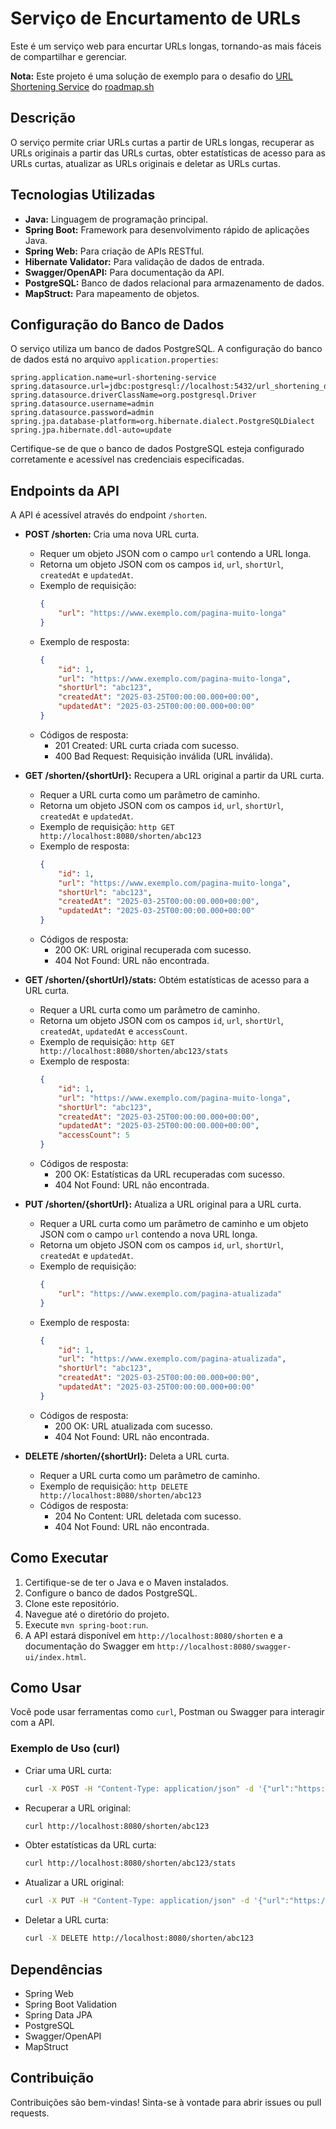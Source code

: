 # Serviço de Encurtamento de URLs

Este é um serviço web para encurtar URLs longas, tornando-as mais fáceis de compartilhar e gerenciar.

**Nota:** Este projeto é uma solução de exemplo para o desafio do [URL Shortening Service](https://roadmap.sh/projects/url-shortening-service) do [roadmap.sh](https://roadmap.sh/)

## Descrição

O serviço permite criar URLs curtas a partir de URLs longas, recuperar as URLs originais a partir das URLs curtas, obter estatísticas de acesso para as URLs curtas, atualizar as URLs originais e deletar as URLs curtas.

## Tecnologias Utilizadas

* **Java:** Linguagem de programação principal.
* **Spring Boot:** Framework para desenvolvimento rápido de aplicações Java.
* **Spring Web:** Para criação de APIs RESTful.
* **Hibernate Validator:** Para validação de dados de entrada.
* **Swagger/OpenAPI:** Para documentação da API.
* **PostgreSQL:** Banco de dados relacional para armazenamento de dados.
* **MapStruct:** Para mapeamento de objetos.

## Configuração do Banco de Dados

O serviço utiliza um banco de dados PostgreSQL. A configuração do banco de dados está no arquivo `application.properties`:

```properties
spring.application.name=url-shortening-service
spring.datasource.url=jdbc:postgresql://localhost:5432/url_shortening_db
spring.datasource.driverClassName=org.postgresql.Driver
spring.datasource.username=admin
spring.datasource.password=admin
spring.jpa.database-platform=org.hibernate.dialect.PostgreSQLDialect
spring.jpa.hibernate.ddl-auto=update
```

Certifique-se de que o banco de dados PostgreSQL esteja configurado corretamente e acessível nas credenciais especificadas.

## Endpoints da API

A API é acessível através do endpoint `/shorten`.

* **POST /shorten:** Cria uma nova URL curta.
    * Requer um objeto JSON com o campo `url` contendo a URL longa.
    * Retorna um objeto JSON com os campos `id`, `url`, `shortUrl`, `createdAt` e `updatedAt`.
    * Exemplo de requisição:
        ```json
        {
            "url": "https://www.exemplo.com/pagina-muito-longa"
        }
        ```
    * Exemplo de resposta:
        ```json
        {
            "id": 1,
            "url": "https://www.exemplo.com/pagina-muito-longa",
            "shortUrl": "abc123",
            "createdAt": "2025-03-25T00:00:00.000+00:00",
            "updatedAt": "2025-03-25T00:00:00.000+00:00"
        }
        ```
    * Códigos de resposta:
        * 201 Created: URL curta criada com sucesso.
        * 400 Bad Request: Requisição inválida (URL inválida).

* **GET /shorten/{shortUrl}:** Recupera a URL original a partir da URL curta.
    * Requer a URL curta como um parâmetro de caminho.
    * Retorna um objeto JSON com os campos `id`, `url`, `shortUrl`, `createdAt` e `updatedAt`.
    * Exemplo de requisição:
        ```http GET http://localhost:8080/shorten/abc123```
    * Exemplo de resposta:
        ```json
      {
            "id": 1,
            "url": "https://www.exemplo.com/pagina-muito-longa",
            "shortUrl": "abc123",
            "createdAt": "2025-03-25T00:00:00.000+00:00",
            "updatedAt": "2025-03-25T00:00:00.000+00:00"
        }
        ```
    * Códigos de resposta:
        * 200 OK: URL original recuperada com sucesso.
        * 404 Not Found: URL não encontrada.

* **GET /shorten/{shortUrl}/stats:** Obtém estatísticas de acesso para a URL curta.
    * Requer a URL curta como um parâmetro de caminho.
    * Retorna um objeto JSON com os campos `id`, `url`, `shortUrl`, `createdAt`, `updatedAt` e `accessCount`.
    * Exemplo de requisição:
        ```http GET http://localhost:8080/shorten/abc123/stats```
    * Exemplo de resposta:
        ```json
        {
            "id": 1,
            "url": "https://www.exemplo.com/pagina-muito-longa",
            "shortUrl": "abc123",
            "createdAt": "2025-03-25T00:00:00.000+00:00",
            "updatedAt": "2025-03-25T00:00:00.000+00:00",
            "accessCount": 5
        }
        ```
    * Códigos de resposta:
        * 200 OK: Estatísticas da URL recuperadas com sucesso.
        * 404 Not Found: URL não encontrada.

* **PUT /shorten/{shortUrl}:** Atualiza a URL original para a URL curta.
    * Requer a URL curta como um parâmetro de caminho e um objeto JSON com o campo `url` contendo a nova URL longa.
    * Retorna um objeto JSON com os campos `id`, `url`, `shortUrl`, `createdAt` e `updatedAt`.
    * Exemplo de requisição:
        ```json
        {
            "url": "https://www.exemplo.com/pagina-atualizada"
        }
        ```
    * Exemplo de resposta:
        ```json
        {
            "id": 1,
            "url": "https://www.exemplo.com/pagina-atualizada",
            "shortUrl": "abc123",
            "createdAt": "2025-03-25T00:00:00.000+00:00",
            "updatedAt": "2025-03-25T00:00:00.000+00:00"
        }
        ```
    * Códigos de resposta:
        * 200 OK: URL atualizada com sucesso.
        * 404 Not Found: URL não encontrada.

* **DELETE /shorten/{shortUrl}:** Deleta a URL curta.
    * Requer a URL curta como um parâmetro de caminho.
    * Exemplo de requisição:
        ```http DELETE http://localhost:8080/shorten/abc123```
    * Códigos de resposta:
        * 204 No Content: URL deletada com sucesso.
        * 404 Not Found: URL não encontrada.

## Como Executar

1. Certifique-se de ter o Java e o Maven instalados.
2. Configure o banco de dados PostgreSQL.
3. Clone este repositório.
4. Navegue até o diretório do projeto.
5. Execute `mvn spring-boot:run`.
6. A API estará disponível em `http://localhost:8080/shorten` e a documentação do Swagger em `http://localhost:8080/swagger-ui/index.html`.

## Como Usar

Você pode usar ferramentas como `curl`, Postman ou Swagger para interagir com a API.

### Exemplo de Uso (curl)

* Criar uma URL curta:

    ```bash
    curl -X POST -H "Content-Type: application/json" -d '{"url":"https://www.exemplo.com/pagina-muito-longa"}' http://localhost:8080/shorten
    ```

* Recuperar a URL original:

    ```bash
    curl http://localhost:8080/shorten/abc123
    ```

* Obter estatísticas da URL curta:

    ```bash
    curl http://localhost:8080/shorten/abc123/stats
    ```

* Atualizar a URL original:

    ```bash
    curl -X PUT -H "Content-Type: application/json" -d '{"url":"https://www.exemplo.com/pagina-atualizada"}' http://localhost:8080/shorten/abc123
    ```

* Deletar a URL curta:

    ```bash
    curl -X DELETE http://localhost:8080/shorten/abc123
    ```

## Dependências

* Spring Web
* Spring Boot Validation
* Spring Data JPA
* PostgreSQL
* Swagger/OpenAPI
* MapStruct

## Contribuição

Contribuições são bem-vindas! Sinta-se à vontade para abrir issues ou pull requests.
